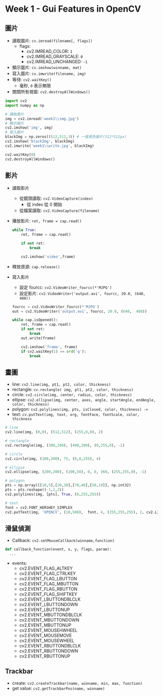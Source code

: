 # Week 1 - Gui Features in OpenCV

## 圖片

- 讀取圖片: `cv.imread(filename[, flags])`
  - flags: 
    - cv2.IMREAD_COLOR: `1`
    - cv2.IMREAD_GRAYSCALE: `0`
    - cv2.IMREAD_UNCHANGED: `-1`
- 顯示圖片: `cv.imshow(winname, mat)`
- 寫入圖片: `cv.imwrite(filename, img)`
- 等待: `cv2.waitKey()`
  - 毫秒, `0` 表示無限
- 關閉所有視窗: `cv2.destroyAllWindows()`

```python
import cv2
import numpy as np

# 讀取圖片
img = cv2.imread('week1\\img.jpg')
# 顯示圖片
cv2.imshow('img', img)
# 寫入圖片
blackImg = np.zeros((512,512,3)) # 一張黑色圖片(512*512px)
cv2.imshow('blackImg', blackImg)
cv2.imwrite('week1\\write.jpg', blackImg)

cv2.waitKey(0)
cv2.destroyAllWindows()
```
## 影片

- 讀取影片
  - 從鏡頭讀取: `cv2.VideoCapture(index)`
    - 從 index 從 0 開始
  - 從檔案讀取: `cv2.VideoCapture(filename)`
- 播放影片: `ret, frame = cap.read()` 
  ```python
  while True:
      ret, frame = cap.read()

      if not ret:
          break

      cv2.imshow('video',frame)
  ```
- 釋放資源: `cap.release()`
- 寫入影片
  - 設定 fourcc: `cv2.VideoWriter_fourcc(*'MJPG')`
  - 設定影片: `cv2.VideoWriter('output.avi', fourcc, 20.0, (640,  480))` 
  
  ```python
  fourcc = cv2.VideoWriter_fourcc(*'MJPG')
  out = cv2.VideoWriter('output.avi', fourcc, 20.0, (640,  480))
  
  while cap.isOpened():
      ret, frame = cap.read()
      if not ret:
          break
      out.write(frame)
  
      cv2.imshow('frame', frame)
      if cv2.waitKey(1) == ord('q'):
          break
  ```

## 畫圖
- line: `cv2.line(img, pt1, pt2, color, thickness)`
- rectangle: `cv.rectangle(	img, pt1, pt2, color, thickness)`
- circle: `cv2.circle(img, center, radius, color, thickness)`
- ellipse: `cv2.ellipse(img, center, axes, angle, startAngle, endAngle, color, thickness)`
- polygon: `cv2.polylines(img, pts, isClosed, color, thickness) -> `
- text: `cv.putText(img, text, org, fontFace, fontScale, color, thickness`

```python
# line
cv2.line(img, (0,0), (512,512), (255,0,0), 2)

# rectangle
cv2.rectangle(img, (300,100), (400,200), (0,255,0), -1)

# circle
cv2.circle(img, (100,300), 75, (0,0,255), 4)

# ellipse
cv2.ellipse(img, (200,200), (100,50), 0, 0, 360, (255,255,0), -1)

# polygon
pts = np.array([[10,5],[20,30],[70,40],[50,10]], np.int32)
pts = pts.reshape((-1,1,2))
cv2.polylines(img, [pts], True, (0,255,255))

# text
font = cv2.FONT_HERSHEY_SIMPLEX
cv2.putText(img, 'OPENCV', (10,500),  font, 4, (255,255,255), 2, cv2.LINE_AA)
```

## 滑鼠偵測
- Callback: `cv2.setMouseCallback(winname,function)`
```python
def callback_function(event, x, y, flags, param):
  ...
```
- events: 
  - cv2.EVENT_FLAG_ALTKEY
  - cv2.EVENT_FLAG_CTRLKEY
  - cv2.EVENT_FLAG_LBUTTON
  - cv2.EVENT_FLAG_MBUTTON
  - cv2.EVENT_FLAG_RBUTTON
  - cv2.EVENT_FLAG_SHIFTKEY
  - cv2.EVENT_LBUTTONDBLCLK
  - cv2.EVENT_LBUTTONDOWN
  - cv2.EVENT_LBUTTONUP
  - cv2.EVENT_MBUTTONDBLCLK
  - cv2.EVENT_MBUTTONDOWN
  - cv2.EVENT_MBUTTONUP
  - cv2.EVENT_MOUSEHWHEEL
  - cv2.EVENT_MOUSEMOVE
  - cv2.EVENT_MOUSEWHEEL
  - cv2.EVENT_RBUTTONDBLCLK
  - cv2.EVENT_RBUTTONDOWN
  - cv2.EVENT_RBUTTONUP
  
## Trackbar
- create: `cv2.createTrackbar(name, winname, min, max, function)`
- get value: `cv2.getTrackbarPos(name, winname)`


